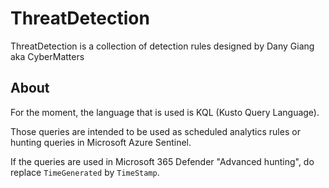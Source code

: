 # ThreatDetection
ThreatDetection is a collection of detection rules designed by Dany Giang aka CyberMatters

## About
For the moment, the language that is used is KQL (Kusto Query Language).

Those queries are intended to be used as scheduled analytics rules or hunting queries in Microsoft Azure Sentinel.

If the queries are used in Microsoft 365 Defender "Advanced hunting", do replace `TimeGenerated` by `TimeStamp`.
